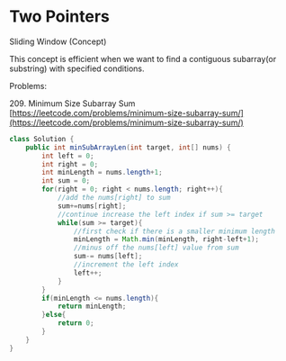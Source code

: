 # Two Pointers

Sliding Window (Concept)

This concept is efficient when we want to find a contiguous subarray(or substring) with specified conditions.&#x20;

Problems:&#x20;



209\. Minimum Size Subarray Sum [https://leetcode.com/problems/minimum-size-subarray-sum/](https://leetcode.com/problems/minimum-size-subarray-sum/)

```java
class Solution {
    public int minSubArrayLen(int target, int[] nums) {
        int left = 0; 
        int right = 0; 
        int minLength = nums.length+1;
        int sum = 0; 
        for(right = 0; right < nums.length; right++){
            //add the nums[right] to sum
            sum+=nums[right];
            //continue increase the left index if sum >= target
            while(sum >= target){
                //first check if there is a smaller minimum length
                minLength = Math.min(minLength, right-left+1);
                //minus off the nums[left] value from sum
                sum-= nums[left];
                //increment the left index
                left++;
            }
        }
        if(minLength <= nums.length){
            return minLength;
        }else{
            return 0;
        }
    }
}
```
